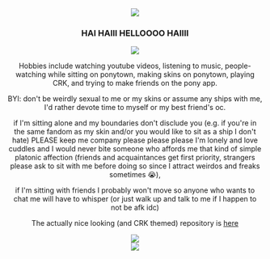 <div align="center">
  <img src="https://64.media.tumblr.com/43f6f6c2a1aedea3198f971ba73e2893/741d6bf6364cc704-ff/s400x600/3c90436b7f2152e2bd511beabc8bc6f0f6d2e9a1.gifv">
</div>

<h3 align="center">HAI HAIII HELLOOOO HAIIII</h3>

<div align="center">
  <img src="https://64.media.tumblr.com/6d0310c37a6f036f5ec186179d546f91/480f3a60a3e0c711-5d/s2048x3072/43ec236aec5869b5ba88c40018ce4fffa78c6cf5.pnj">
</div>

<p align="center">Hobbies include watching youtube videos, listening to music, people-watching while sitting on ponytown, making skins on ponytown, playing CRK, and trying to make friends on the pony app.</p>

<p align="center">BYI: don't be weirdly sexual to me or my skins or assume any ships with me, I'd rather devote time to myself or my best friend's oc.</p>

<p align="center">if I'm sitting alone and my boundaries don't disclude you (e.g. if you're in the same fandom as my skin and/or you would like to sit as a ship I don't hate) PLEASE keep me company please please please I'm lonely and love cuddles and I would never bite someone who affords me that kind of simple platonic affection (friends and acquaintances get first priority, strangers please ask to sit with me before doing so since I attract weirdos and freaks sometimes 😭),</p>

<p align="center">if I'm sitting with friends I probably won't move so anyone who wants to chat me will have to whisper (or just walk up and talk to me if I happen to not be afk idc)</p>

<p align="center">The actually nice looking (and CRK themed) repository is 
<a href="https://www.github.com/lonelybluebird">here</a>
</p>

<div align="center">
  <img src="https://64.media.tumblr.com/b9e834d7d868185bc2e58204d1bdf50b/f67dc2cf4a1bcd9a-9e/s400x600/ef1371ff9662bf832a4b1e2a9f41fded3fe8bdff.gifv">
</div>

<div align="center">
  <img src="https://64.media.tumblr.com/484468f9193805f8add74dd6c47a7926/42c48bd6dd080535-a2/s2048x3072/f7bf8b3c81761abb993b7475c776d7d947c73e0c.pnj">
</div>
